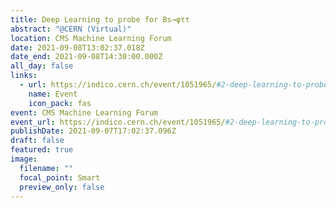 ```yaml
---
title: Deep Learning to probe for Bs→φττ
abstract: "@CERN (Virtual)"
location: CMS Machine Learning Forum
date: 2021-09-08T13:02:37.018Z
date_end: 2021-09-08T14:30:00.000Z
all_day: false
links:
  - url: https://indico.cern.ch/event/1051965/#2-deep-learning-to-probe-for-b
    name: Event
    icon_pack: fas
event: CMS Machine Learning Forum
event_url: https://indico.cern.ch/event/1051965/#2-deep-learning-to-probe-for-b
publishDate: 2021-09-07T17:02:37.096Z
draft: false
featured: true
image:
  filename: ""
  focal_point: Smart
  preview_only: false
---
```


